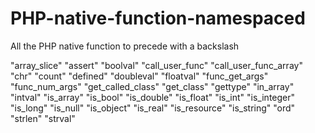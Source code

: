 # PHP-native-function-namespaced
All the PHP native function to precede with a backslash

"array_slice"
"assert"
"boolval"
"call_user_func"
"call_user_func_array"
"chr"
"count"
"defined"
"doubleval"
"floatval"
"func_get_args"
"func_num_args"
"get_called_class"
"get_class"
"gettype"
"in_array"
"intval"
"is_array"
"is_bool"
"is_double"
"is_float"
"is_int"
"is_integer"
"is_long"
"is_null"
"is_object"
"is_real"
"is_resource"
"is_string"
"ord"
"strlen"
"strval"
